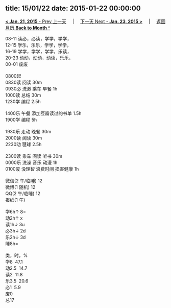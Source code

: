 title: 15/01/22
date: 2015-01-22 00:00:00
---
[**< Jan. 21, 2015** - Prev 上一天](/lifelogs/2015/01/d21.html) &nbsp; &nbsp; | &nbsp; &nbsp; [下一天 Next - **Jan. 23, 2015 >**](/lifelogs/2015/01/d23.html) &nbsp; &nbsp; |  &nbsp; &nbsp; [返回月历 **Back to Month ^**](/lifelogs/2015/01/index.html)
<br/><div>08-11 读必，必读，学学，学学，<br/>12-15 学乐，乐乐，学学，学学，<br/>16-19 学学，学学，学学，乐读，<br/>20-23 动动，动动，动读，乐乐，<br/>00-01 废废<div><br/></div>0800起<br/>0830读 阅读 30m<br/>0930必 洗漱 乘车 早餐 1h<br/>1000读 总结 30m<br/>1230学 编程 2.5h<div><br/></div>1400乐 午餐 添加豆瓣读过的书单 1.5h<br/>1900学 编程 5h<div><br/></div>1930乐 走动 晚餐 30m<br/>2000读 阅读 30m<br/>2230动 毽球 2.5h<div><br/></div>2300读 乘车 阅读 听书 30m<br/>0000乐 洗澡 音乐 动漫 1h<br/>0100废 没理智 浪费时间 损害健康 1h<div><br/></div>微信(2 午/临睡) 12<br/>微博(1 随机) 12<br/>QQ(2 午/临睡) 12<br/>报纸(1 午)<div><br/></div>学6h↑ 8=<br/>动2h↑ x<br/>读1h↓ 3u<br/>必3h↓ 2d<br/>乐2h↓ 3d<br/>睡8h=<div><br/></div>类，时，%<br/>学8  47.1<br/>动2.5  14.7<br/>读2  11.8<br/>乐3.5  20.6<br/>必1  5.9<br/>废0<br/>总17